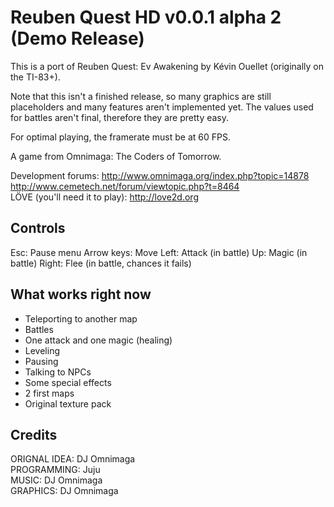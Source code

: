 Reuben Quest HD v0.0.1 alpha 2 (Demo Release)
=============================================

This is a port of Reuben Quest: Ev Awakening by Kévin Ouellet (originally on the TI-83+).

Note that this isn't a finished release, so many graphics are still placeholders and many features aren't implemented yet. The values used for battles aren't final, therefore they are pretty easy.

For optimal playing, the framerate must be at 60 FPS.

A game from Omnimaga: The Coders of Tomorrow.

Development forums: http://www.omnimaga.org/index.php?topic=14878 http://www.cemetech.net/forum/viewtopic.php?t=8464
<br/>LÖVE (you'll need it to play): http://love2d.org

Controls
--------
Esc: Pause menu
Arrow keys: Move
Left: Attack (in battle)
Up: Magic (in battle)
Right: Flee (in battle, chances it fails)

What works right now
--------------------
- Teleporting to another map
- Battles
- One attack and one magic (healing)
- Leveling
- Pausing
- Talking to NPCs
- Some special effects
- 2 first maps
- Original texture pack

Credits
-------
ORIGNAL IDEA: DJ Omnimaga
<br/>PROGRAMMING: Juju
<br/>MUSIC: DJ Omnimaga
<br/>GRAPHICS: DJ Omnimaga
